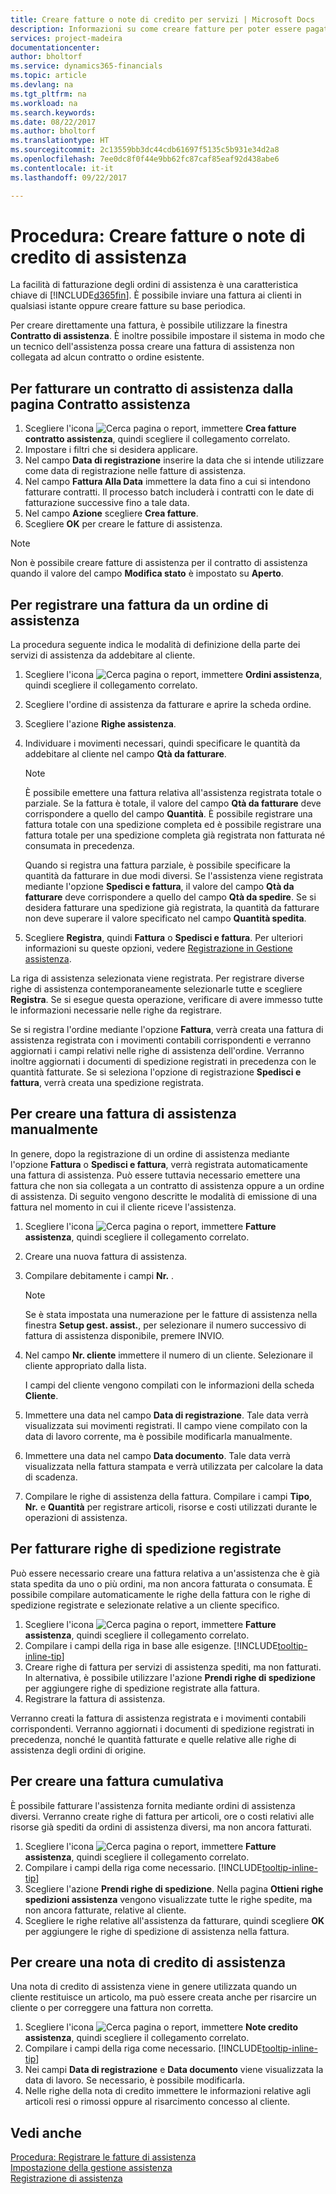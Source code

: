 ```yaml
---
title: Creare fatture o note di credito per servizi | Microsoft Docs
description: Informazioni su come creare fatture per poter essere pagati per il servizio di assistenza fornito.
services: project-madeira
documentationcenter: 
author: bholtorf
ms.service: dynamics365-financials
ms.topic: article
ms.devlang: na
ms.tgt_pltfrm: na
ms.workload: na
ms.search.keywords: 
ms.date: 08/22/2017
ms.author: bholtorf
ms.translationtype: HT
ms.sourcegitcommit: 2c13559bb3dc44cdb61697f5135c5b931e34d2a8
ms.openlocfilehash: 7ee0dc8f0f44e9bb62fc87caf85eaf92d438abe6
ms.contentlocale: it-it
ms.lasthandoff: 09/22/2017

---
```

# <a name="how-to-create-service-invoices-or-credit-memos"></a>Procedura: Creare fatture o note di credito di assistenza
La facilità di fatturazione degli ordini di assistenza è una caratteristica chiave di [!INCLUDE[d365fin](includes/d365fin_md.md)]. È possibile inviare una fattura ai clienti in qualsiasi istante oppure creare fatture su base periodica.  
  
Per creare direttamente una fattura, è possibile utilizzare la finestra **Contratto di assistenza**. È inoltre possibile impostare il sistema in modo che un tecnico dell'assistenza possa creare una fattura di assistenza non collegata ad alcun contratto o ordine esistente.  

## <a name="to-invoice-a-service-contract-from-the-service-contract-page"></a>Per fatturare un contratto di assistenza dalla pagina Contratto assistenza   
1. Scegliere l'icona ![Cerca pagina o report](media/ui-search/search_small.png "icona Cerca pagina o report"), immettere **Crea fatture contratto assistenza**, quindi scegliere il collegamento correlato.  
2. Impostare i filtri che si desidera applicare.  
3. Nel campo **Data di registrazione** inserire la data che si intende utilizzare come data di registrazione nelle fatture di assistenza.  
4. Nel campo **Fattura Alla Data** immettere la data fino a cui si intendono fatturare contratti. Il processo batch includerà i contratti con le date di fatturazione successive fino a tale data.  
5. Nel campo **Azione** scegliere **Crea fatture**.  
6. Scegliere **OK** per creare le fatture di assistenza.  
  
  > [!NOTE]  
  >  Non è possibile creare fatture di assistenza per il contratto di assistenza quando il valore del campo **Modifica stato** è impostato su **Aperto**.  
  
## <a name="to-post-an-invoice-from-a-service-order"></a>Per registrare una fattura da un ordine di assistenza  
La procedura seguente indica le modalità di definizione della parte dei servizi di assistenza da addebitare al cliente.  

1. Scegliere l'icona ![Cerca pagina o report](media/ui-search/search_small.png "icona Cerca pagina o report"), immettere **Ordini assistenza**, quindi scegliere il collegamento correlato.  
2. Scegliere l'ordine di assistenza da fatturare e aprire la scheda ordine.  
3. Scegliere l'azione **Righe assistenza**.  
4. Individuare i movimenti necessari, quindi specificare le quantità da addebitare al cliente nel campo **Qtà da fatturare**.  
  
   > [!NOTE]  
   >  È possibile emettere una fattura relativa all'assistenza registrata totale o parziale. Se la fattura è totale, il valore del campo **Qtà da fatturare** deve corrispondere a quello del campo **Quantità**. È possibile registrare una fattura totale con una spedizione completa ed è possibile registrare una fattura totale per una spedizione completa già registrata non fatturata né consumata in precedenza.  
   >   
   >  Quando si registra una fattura parziale, è possibile specificare la quantità da fatturare in due modi diversi. Se l'assistenza viene registrata mediante l'opzione **Spedisci e fattura**, il valore del campo **Qtà da fatturare** deve corrispondere a quello del campo **Qtà da spedire**. Se si desidera fatturare una spedizione già registrata, la quantità da fatturare non deve superare il valore specificato nel campo **Quantità spedita**.  
  
5. Scegliere **Registra**, quindi **Fattura** o **Spedisci e fattura**. Per ulteriori informazioni su queste opzioni, vedere [Registrazione in Gestione assistenza](service-service-posting.md).  
  
 La riga di assistenza selezionata viene registrata. Per registrare diverse righe di assistenza contemporaneamente selezionarle tutte e scegliere **Registra**. Se si esegue questa operazione, verificare di avere immesso tutte le informazioni necessarie nelle righe da registrare.  
  
 Se si registra l'ordine mediante l'opzione **Fattura**, verrà creata una fattura di assistenza registrata con i movimenti contabili corrispondenti e verranno aggiornati i campi relativi nelle righe di assistenza dell'ordine. Verranno inoltre aggiornati i documenti di spedizione registrati in precedenza con le quantità fatturate. Se si seleziona l'opzione di registrazione **Spedisci e fattura**, verrà creata una spedizione registrata.

## <a name="to-create-a-service-invoice-manually"></a>Per creare una fattura di assistenza manualmente  
In genere, dopo la registrazione di un ordine di assistenza mediante l'opzione **Fattura** o **Spedisci e fattura**, verrà registrata automaticamente una fattura di assistenza. Può essere tuttavia necessario emettere una fattura che non sia collegata a un contratto di assistenza oppure a un ordine di assistenza. Di seguito vengono descritte le modalità di emissione di una fattura nel momento in cui il cliente riceve l'assistenza.  

1. Scegliere l'icona ![Cerca pagina o report](media/ui-search/search_small.png "icona Cerca pagina o report"), immettere **Fatture assistenza**, quindi scegliere il collegamento correlato.  
2. Creare una nuova fattura di assistenza.  
3. Compilare debitamente i campi **Nr.** .  
  
    > [!NOTE]  
    >  Se è stata impostata una numerazione per le fatture di assistenza nella finestra **Setup gest. assist.**, per selezionare il numero successivo di fattura di assistenza disponibile, premere INVIO.  
  
4. Nel campo **Nr. cliente** immettere il numero di un cliente. Selezionare il cliente appropriato dalla lista.  
  
    I campi del cliente vengono compilati con le informazioni della scheda **Cliente**.  
  
5. Immettere una data nel campo **Data di registrazione**. Tale data verrà visualizzata sui movimenti registrati. Il campo viene compilato con la data di lavoro corrente, ma è possibile modificarla manualmente.  
6. Immettere una data nel campo **Data documento**. Tale data verrà visualizzata nella fattura stampata e verrà utilizzata per calcolare la data di scadenza.  
7. Compilare le righe di assistenza della fattura. Compilare i campi **Tipo**, **Nr.** e **Quantità** per registrare articoli, risorse e costi utilizzati durante le operazioni di assistenza. 

## <a name="to-invoice-posted-shipment-lines"></a>Per fatturare righe di spedizione registrate  
Può essere necessario creare una fattura relativa a un'assistenza che è già stata spedita da uno o più ordini, ma non ancora fatturata o consumata. È possibile compilare automaticamente le righe della fattura con le righe di spedizione registrate e selezionate relative a un cliente specifico.  

1. Scegliere l'icona ![Cerca pagina o report](media/ui-search/search_small.png "icona Cerca pagina o report"), immettere **Fatture assistenza**, quindi scegliere il collegamento correlato.  
2. Compilare i campi della riga in base alle esigenze. [!INCLUDE[tooltip-inline-tip](includes/tooltip-inline-tip_md.md)] 
3. Creare righe di fattura per servizi di assistenza spediti, ma non fatturati. In alternativa, è possibile utilizzare l'azione **Prendi righe di spedizione** per aggiungere righe di spedizione registrate alla fattura.  
4. Registrare la fattura di assistenza.  
  
 Verranno creati la fattura di assistenza registrata e i movimenti contabili corrispondenti. Verranno aggiornati i documenti di spedizione registrati in precedenza, nonché le quantità fatturate e quelle relative alle righe di assistenza degli ordini di origine.  

## <a name="to-create-a-combined-invoice"></a>Per creare una fattura cumulativa  
È possibile fatturare l'assistenza fornita mediante ordini di assistenza diversi. Verranno create righe di fattura per articoli, ore o costi relativi alle risorse già spediti da ordini di assistenza diversi, ma non ancora fatturati.  

1. Scegliere l'icona ![Cerca pagina o report](media/ui-search/search_small.png "icona Cerca pagina o report"), immettere **Fatture assistenza**, quindi scegliere il collegamento correlato.  
2. Compilare i campi della riga come necessario. [!INCLUDE[tooltip-inline-tip](includes/tooltip-inline-tip_md.md)]  
3. Scegliere l'azione **Prendi righe di spedizione**. Nella pagina **Ottieni righe spedizioni assistenza** vengono visualizzate tutte le righe spedite, ma non ancora fatturate, relative al cliente.  
4. Scegliere le righe relative all'assistenza da fatturare, quindi scegliere **OK** per aggiungere le righe di spedizione di assistenza nella fattura.  

## <a name="to-create-a-service-credit-memo"></a>Per creare una nota di credito di assistenza  
Una nota di credito di assistenza viene in genere utilizzata quando un cliente restituisce un articolo, ma può essere creata anche per risarcire un cliente o per correggere una fattura non corretta.  

1. Scegliere l'icona ![Cerca pagina o report](media/ui-search/search_small.png "Cerca pagina o report"), immettere **Note credito assistenza**, quindi scegliere il collegamento correlato.  
2. Compilare i campi della riga come necessario. [!INCLUDE[tooltip-inline-tip](includes/tooltip-inline-tip_md.md)]
3. Nei campi **Data di registrazione** e **Data documento** viene visualizzata la data di lavoro. Se necessario, è possibile modificarla.    
4. Nelle righe della nota di credito immettere le informazioni relative agli articoli resi o rimossi oppure al risarcimento concesso al cliente.  

## <a name="see-also"></a>Vedi anche
[Procedura: Registrare le fatture di assistenza](service-how-to-post-service-orders.md)  
[Impostazione della gestione assistenza](service-setup-service.md)  
[Registrazione di assistenza](service-service-posting.md)  

